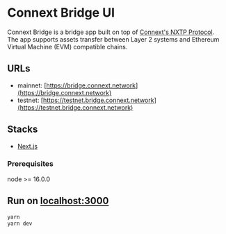 # Connext Bridge UI
Connext Bridge is a bridge app built on top of [Connext's NXTP Protocol](https://github.com/connext/nxtp). The app supports assets transfer between Layer 2 systems and Ethereum Virtual Machine (EVM) compatible chains. 

## URLs
- mainnet: [https://bridge.connext.network](https://bridge.connext.network)
- testnet: [https://testnet.bridge.connext.network](https://testnet.bridge.connext.network)

## Stacks
- [Next.js](https://nextjs.org)

### Prerequisites
node >= 16.0.0

## Run on [localhost:3000](http://localhost:3000)
```bash
yarn
yarn dev
```